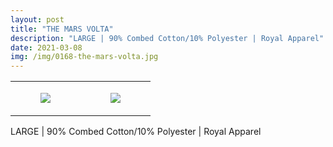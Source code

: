 ```yaml
---
layout: post
title: "THE MARS VOLTA"
description: "LARGE | 90% Combed Cotton/10% Polyester | Royal Apparel"
date: 2021-03-08
img: /img/0168-the-mars-volta.jpg
---
```




<table style="width:100%;"><tr><td style="vertical-align:top;">
      <figure class="tmblr-full" data-orig-height="2048" data-orig-width="1365" data-orig-src="https://concertshirts.netlify.app/shirts/0168/0168-01.jpg"><img src="https://64.media.tumblr.com/b959c75648f3200b6cb66fa1e53215ea/296064d88ab2e2f6-4f/s540x810/05579c5534a8c1110c3ec22c923ce600c37519c6.jpg" data-orig-height="2048" data-orig-width="1365" data-orig-src="https://concertshirts.netlify.app/shirts/0168/0168-01.jpg"/></figure></td>
    <td style="vertical-align:top;">
      <figure class="tmblr-full" data-orig-height="2048" data-orig-width="1365" data-orig-src="https://concertshirts.netlify.app/shirts/0168/0168-02.jpg"><img src="https://64.media.tumblr.com/c17705578d6695a6e4f5f4b80902feb4/296064d88ab2e2f6-31/s540x810/c02eeaef88ff2d2ba10cf0005bc571c3a17e0fe9.jpg" data-orig-height="2048" data-orig-width="1365" data-orig-src="https://concertshirts.netlify.app/shirts/0168/0168-02.jpg"/></figure></td>
  </tr></table><p>
  LARGE | 90% Combed Cotton/10% Polyester | Royal Apparel
</p>
